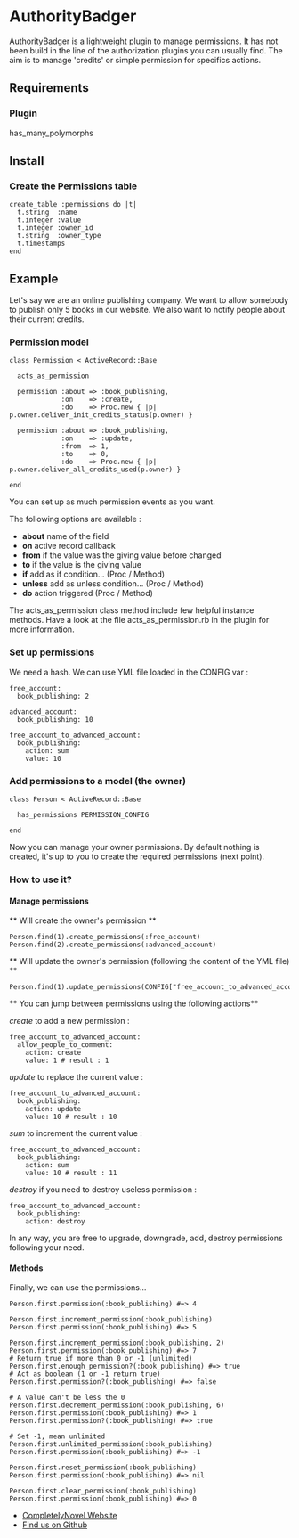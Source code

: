 # AuthorityBadger

AuthorityBadger is a lightweight plugin to manage permissions.
It has not been build in the line of the authorization plugins you can usually find.
The aim is to manage 'credits' or simple permission for specifics actions.

## Requirements

### Plugin
has_many_polymorphs

## Install

### Create the Permissions table

    create_table :permissions do |t|
      t.string  :name
      t.integer :value
      t.integer :owner_id
      t.string  :owner_type
      t.timestamps
    end

## Example

Let's say we are an online publishing company.
We want to allow somebody to publish only 5 books in our website.
We also want to notify people about their current credits.

### Permission model

    class Permission < ActiveRecord::Base
  
      acts_as_permission

      permission :about => :book_publishing, 
                 :on    => :create,
                 :do    => Proc.new { |p| p.owner.deliver_init_credits_status(p.owner) }

      permission :about => :book_publishing, 
                 :on    => :update,
                 :from  => 1,
                 :to    => 0,
                 :do    => Proc.new { |p| p.owner.deliver_all_credits_used(p.owner) }
                              
    end

You can set up as much permission events as you want.

The following options are available :
- **about** name of the field
- **on** active record callback
- **from** if the value was the giving value before changed
- **to** if the value is the giving value
- **if** add as if condition... (Proc / Method)
- **unless** add as unless condition... (Proc / Method)
- **do** action triggered (Proc / Method)

The acts_as_permission class method include few helpful instance methods.
Have a look at the file acts_as_permission.rb in the plugin for more information.

### Set up permissions

We need a hash. We can use YML file loaded in the CONFIG var :

    free_account:
      book_publishing: 2
      
    advanced_account:
      book_publishing: 10

    free_account_to_advanced_account:
      book_publishing:
        action: sum
        value: 10
      
### Add permissions to a model (the owner)

    class Person < ActiveRecord::Base

      has_permissions PERMISSION_CONFIG
  
    end

Now you can manage your owner permissions. By default nothing is created, it's up to you to create the required permissions (next point).

### How to use it?

#### Manage permissions

** Will create the owner's permission **

    Person.find(1).create_permissions(:free_account)
    Person.find(2).create_permissions(:advanced_account)

** Will update the owner's permission (following the content of the YML file) **

    Person.find(1).update_permissions(CONFIG["free_account_to_advanced_account"])

** You can jump between permissions using the following actions**

*create* to add a new permission :

    free_account_to_advanced_account:
      allow_people_to_comment:
        action: create
        value: 1 # result : 1

*update* to replace the current value :

    free_account_to_advanced_account:
      book_publishing:
        action: update
        value: 10 # result : 10

*sum* to increment the current value :

    free_account_to_advanced_account:
      book_publishing:
        action: sum
        value: 10 # result : 11

*destroy* if you need to destroy useless permission :

    free_account_to_advanced_account:
      book_publishing:
        action: destroy

In any way, you are free to upgrade, downgrade, add, destroy permissions following your need.
        
#### Methods

Finally, we can use the permissions...

    Person.first.permission(:book_publishing) #=> 4
    
    Person.first.increment_permission(:book_publishing)
    Person.first.permission(:book_publishing) #=> 5
    
    Person.first.increment_permission(:book_publishing, 2)
    Person.first.permission(:book_publishing) #=> 7
    # Return true if more than 0 or -1 (unlimited)
    Person.first.enough_permission?(:book_publishing) #=> true
    # Act as boolean (1 or -1 return true)
    Person.first.permission?(:book_publishing) #=> false
    
    # A value can't be less the 0
    Person.first.decrement_permission(:book_publishing, 6) 
    Person.first.permission(:book_publishing) #=> 1
    Person.first.permission?(:book_publishing) #=> true
    
    # Set -1, mean unlimited
    Person.first.unlimited_permission(:book_publishing)
    Person.first.permission(:book_publishing) #=> -1
    
    Person.first.reset_permission(:book_publishing)
    Person.first.permission(:book_publishing) #=> nil
    
    Person.first.clear_permission(:book_publishing)
    Person.first.permission(:book_publishing) #=> 0
    
- [CompletelyNovel Website](http://www.completelynovel.com/ "CompletelyNovel")
- [Find us on Github](https://github.com/completelynovel "Github")